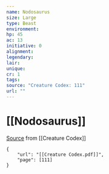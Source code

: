 ```yaml
---
name: Nodosaurus
size: Large
type: Beast
environment: 
hp: 45
ac: 13
initiative: 0
alignment: 
legendary: 
lair: 
unique: 
cr: 1
tags: 
source: "Creature Codex: 111"
url: ""
---
```

# [[Nodosaurus]]

[Source](zotero://open-pdf/library/items/NTNKJRHG?page=111) from [[Creature Codex]]

```pdf
{
	"url": "[[Creature Codex.pdf]]",
	"page": [111]
}
```

